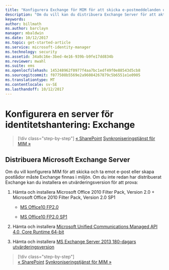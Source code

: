 ```yaml
---
title: "Konfigurera Exchange för MIM för att skicka e-postmeddelanden och skapa postlådor | Microsoft Docs"
description: "Om du vill kan du distribuera Exchange Server för att aktivera MIM 2016 att skicka e-post och skapa postlådor."
keywords: 
author: billmath
ms.author: barclayn
manager: mbaldwin
ms.date: 10/12/2017
ms.topic: get-started-article
ms.service: microsoft-identity-manager
ms.technology: security
ms.assetid: 34a8c16e-3bed-4e16-939b-b9fe17dd834b
ms.reviewer: mwahl
ms.suite: ems
ms.openlocfilehash: 145248962f0977f4aa7bc1edf49f0e88543d5cb8
ms.sourcegitcommit: f077508b5569e2a96084267879c5b6551e1e0905
ms.translationtype: MT
ms.contentlocale: sv-SE
ms.lasthandoff: 10/12/2017
---
```

# <a name="set-up-an-identity-management-server-exchange"></a>Konfigurera en server för identitetshantering: Exchange

>[!div class="step-by-step"]
[« SharePoint](prepare-server-sharepoint.md)
[Synkroniseringstjänst för MIM »](install-mim-sync.md)

## <a name="deploy-microsoft-exchange-server"></a>Distribuera Microsoft Exchange Server
Om du vill konfigurera MIM för att skicka och ta emot e-post eller skapa postlådor måste Exchange finnas i miljön. Om du inte redan har distribuerat Exchange kan du installera en utvärderingsversion för att prova:

1. Hämta och installera Microsoft Office 2010 Filter Pack, Version 2.0 + Microsoft Office 2010 Filter Pack, Version 2.0 SP1

    - [MS Office10 FP2.0](http://www.microsoft.com/en-us/download/details.aspx?id=17062)

    - [MS Office10 FP2.0 SP1](http://www.microsoft.com/en-us/download/details.aspx?id=26604)

2. Hämta och installera [Microsoft Unified Communications Managed API 4.0, Core Runtime 64-bit](http://www.microsoft.com/en-us/download/details.aspx?id=34992)

3. Hämta och installera [MS Exchange Server 2013 180-dagars utvärderingsversion](http://www.microsoft.com/en-us/evalcenter/evaluate-exchange-server-2013)

>[!div class="step-by-step"]  
[« SharePoint](prepare-server-sharepoint.md)
[Synkroniseringstjänst för MIM »](install-mim-sync.md)

